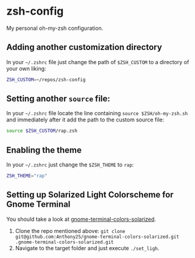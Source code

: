 # zsh-config
My personal oh-my-zsh configuration.

## Adding another customization directory
In your ``~/.zshrc`` file just change the path of ``$ZSH_CUSTOM`` to a directory of your own liking:

```bash
ZSH_CUSTOM=~/repos/zsh-config
```

## Setting another ``source`` file:
In your ``~/.zshrc`` file locate the line containing ``source $ZSH/oh-my-zsh.sh`` and immediately after it add the path to the custom source file:
```bash
source $ZSH_CUSTOM/rap.zsh
```

## Enabling the theme
In your ``~/.zshrc`` just change the ``$ZSH_THEME`` to ``rap``:

```bash
ZSH_THEME="rap"
```

## Setting up Solarized Light Colorscheme for Gnome Terminal
You should take a look at [gnome-terminal-colors-solarized](https://github.com/Anthony25/gnome-terminal-colors-solarized).

1. Clone the repo mentioned above: ``git clone git@github.com:Anthony25/gnome-terminal-colors-solarized.git .gnome-terminal-colors-solarized.git``
2. Navigate to the target folder and just execute ``./set_ligh``.
